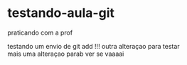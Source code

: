 # testando-aula-git
praticando com a prof

testando um envio de git add !!!
outra alteraçao para testar  
mais uma alteraçao parab ver se vaaaai
